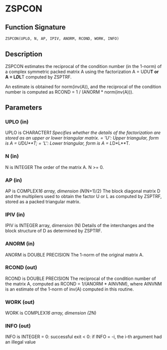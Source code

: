 # ZSPCON

## Function Signature

```fortran
ZSPCON(UPLO, N, AP, IPIV, ANORM, RCOND, WORK, INFO)
```

## Description


 ZSPCON estimates the reciprocal of the condition number (in the
 1-norm) of a complex symmetric packed matrix A using the
 factorization A = U*D*U**T or A = L*D*L**T computed by ZSPTRF.

 An estimate is obtained for norm(inv(A)), and the reciprocal of the
 condition number is computed as RCOND = 1 / (ANORM * norm(inv(A))).

## Parameters

### UPLO (in)

UPLO is CHARACTER*1 Specifies whether the details of the factorization are stored as an upper or lower triangular matrix. = 'U': Upper triangular, form is A = U*D*U**T; = 'L': Lower triangular, form is A = L*D*L**T.

### N (in)

N is INTEGER The order of the matrix A. N >= 0.

### AP (in)

AP is COMPLEX*16 array, dimension (N*(N+1)/2) The block diagonal matrix D and the multipliers used to obtain the factor U or L as computed by ZSPTRF, stored as a packed triangular matrix.

### IPIV (in)

IPIV is INTEGER array, dimension (N) Details of the interchanges and the block structure of D as determined by ZSPTRF.

### ANORM (in)

ANORM is DOUBLE PRECISION The 1-norm of the original matrix A.

### RCOND (out)

RCOND is DOUBLE PRECISION The reciprocal of the condition number of the matrix A, computed as RCOND = 1/(ANORM * AINVNM), where AINVNM is an estimate of the 1-norm of inv(A) computed in this routine.

### WORK (out)

WORK is COMPLEX*16 array, dimension (2*N)

### INFO (out)

INFO is INTEGER = 0: successful exit < 0: if INFO = -i, the i-th argument had an illegal value

